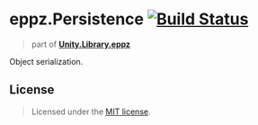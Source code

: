 # eppz.Persistence [![Build Status](https://travis-ci.org/eppz/Unity.Library.eppz.Persistence.png?branch=master)](https://travis-ci.org/eppz/Unity.Library.eppz.Persistence)
> part of [**Unity.Library.eppz**](https://github.com/eppz/Unity.Library.eppz)

Object serialization.

## License

> Licensed under the [MIT license](http://en.wikipedia.org/wiki/MIT_License).
